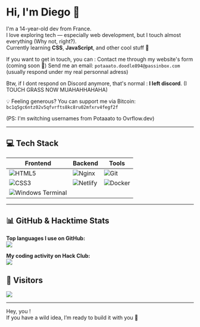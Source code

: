 # Hi, I'm Diego 👋

I'm a 14-year-old dev from France.  
I love exploring tech — especially web development, but I touch almost everything (Why not, right?).  
Currently learning **CSS**, **JavaScript**, and other cool stuff 👀  

If you want to get in touch, you can :
Contact me through my website's form (coming soon 👀)
Send me an email: `potaaato.doodle894@passinbox.com` (usually respond under my real personnal adress)

Btw, if I dont respond on Discord anymore, that's normal : **I left discord**. (I TOUCH GRASS NOW MUAHAHHAHAHA)

💡 Feeling generous? You can support me via Bitcoin:
`bc1q5gc6ntz02v5qfvrfts8kc8ru02mfxrv4fegf2f`

(PS: I'm switching usernames from Potaaato to Ovrflow.dev)

---

## 💻 Tech Stack

| Frontend | Backend | Tools |
|----------|---------|-------|
| ![HTML5](https://img.shields.io/badge/html5-%23E34F26.svg?style=flat&logo=html5&logoColor=white) | ![Nginx](https://img.shields.io/badge/nginx-%23009639.svg?style=flat&logo=nginx&logoColor=white) | ![Git](https://img.shields.io/badge/git-%23F05033.svg?style=flat&logo=git&logoColor=white) |
| ![CSS3](https://img.shields.io/badge/css3-%231572B6.svg?style=flat&logo=css3&logoColor=white) | ![Netlify](https://img.shields.io/badge/netlify-%23000000.svg?style=flat&logo=netlify&logoColor=#00C7B7) | ![Docker](https://img.shields.io/badge/docker-%230db7ed.svg?style=flat&logo=docker&logoColor=white) |
| ![Windows Terminal](https://img.shields.io/badge/Windows%20Terminal-%234D4D4D.svg?style=flat&logo=windows-terminal&logoColor=white) | | |

---

## 📊 GitHub & Hacktime Stats

**Top languages I use on GitHub:**  
![](https://github-readme-stats.vercel.app/api/top-langs/?username=Ovrflowdev&theme=onedark&hide_border=false&include_all_commits=false&count_private=true&layout=compact)

**My coding activity on Hack Club:**  
![](https://github-readme-stats.hackclub.dev/api/wakatime?username=16644&api_domain=hackatime.hackclub.com&theme=darcula&custom_title=Hackatime+Stats&layout=compact&cache_seconds=0)

## 👀 Visitors
[![](https://visitcount.itsvg.in/api?id=potaaatoo&icon=10&color=0)](https://visitcount.itsvg.in)

---

Hey, you !<br>
If you have a wild idea, I’m ready to build it with you 🚀
